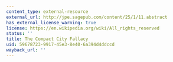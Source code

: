 ```yaml
---
content_type: external-resource
external_url: http://jpe.sagepub.com/content/25/1/11.abstract
has_external_license_warning: true
license: https://en.wikipedia.org/wiki/All_rights_reserved
status: ''
title: The Compact City Fallacy
uid: 59678723-9917-45e3-8e40-6a394d4ddccd
wayback_url: ''
---
```


